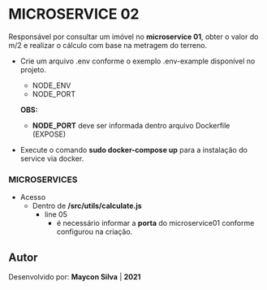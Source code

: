 # MICROSERVICE 02

Responsável por consultar um imóvel no **microservice 01**, obter o valor do m/2 e realizar o cálculo com base na metragem do terreno.

* Crie um arquivo .env conforme o exemplo .env-example disponível no projeto.
  - NODE_ENV
  - NODE_PORT

  **OBS:**

  - **NODE_PORT** deve ser informada dentro arquivo Dockerfile (EXPOSE)

* Execute o comando **sudo docker-compose up** para a instalação do service via docker.

### MICROSERVICES

* Acesso
  - Dentro de **/src/utils/calculate.js**
    - line 05
      - é necessário informar a **porta** do microservice01 conforme configurou na criação.


## Autor

Desenvolvido por: **Maycon Silva** | **2021**
